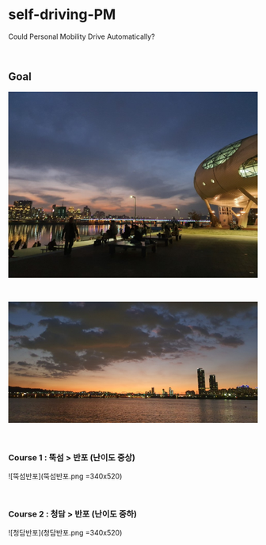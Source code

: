 # self-driving-PM
Could Personal Mobility Drive Automatically?

<br>

## Goal

![뚝섬](뚝섬유원지.png)

<br>

![반포](반포.jpg)

<br>

### Course 1 : 뚝섬 > 반포 (난이도 중상)

![뚝섬반포](뚝섬반포.png =340x520)

<br>

### Course 2 : 청담 > 반포 (난이도 중하)

![청담반포](청담반포.png =340x520)
